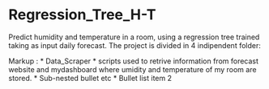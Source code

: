 # Regression_Tree_H-T
Predict humidity and temperature in a room, using a regression tree trained taking as input daily forecast.
The project is divided in 4 indipendent folder:

 Markup : * Data_Scraper
              * scripts used to retrive information from forecast website 
                 and mydashboard where umidity and temperature of my room are stored.
                  * Sub-nested bullet etc
          * Bullet list item 2
  
  
  
 
